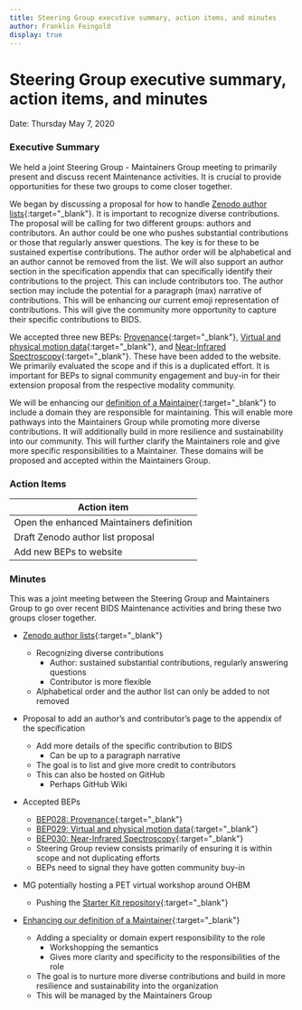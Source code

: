 ```yaml
---
title: Steering Group executive summary, action items, and minutes
author: Franklin Feingold
display: true
---
```


# Steering Group executive summary, action items, and minutes

Date: Thursday May 7, 2020

<!--more-->

### Executive Summary

We held a joint Steering Group - Maintainers Group meeting to primarily present and discuss recent Maintenance activities. It is crucial to provide opportunities for these two groups to come closer together.

We began by discussing a proposal for how to handle [Zenodo author lists](https://github.com/bids-standard/bids-specification/issues/66){:target="_blank"}. It is important to recognize diverse contributions. The proposal will be calling for two different groups: authors and contributors. An author could be one who pushes substantial contributions or those that regularly answer questions. The key is for these to be sustained expertise contributions. The author order will be alphabetical and an author cannot be removed from the list. We will also support an author section in the specification appendix that can specifically identify their contributions to the project. This can include contributors too. The author section may include the potential for a paragraph (max) narrative of contributions. This will be enhancing our current emoji representation of contributions. This will give the community more opportunity to capture their specific contributions to BIDS.

We accepted three new BEPs: [Provenance](https://bids.neuroimaging.io/bep028){:target="_blank"}, [Virtual and physical motion data](https://bids.neuroimaging.io/bep029){:target="_blank"}, and [Near-Infrared Spectroscopy](https://bids.neuroimaging.io/bep030){:target="_blank"}. These have been added to the website. We primarily evaluated the scope and if this is a duplicated effort. It is important for BEPs to signal community engagement and buy-in for their extension proposal from the respective modality community.

We will be enhancing our [definition of a Maintainer](https://github.com/bids-standard/bids-specification/pull/467){:target="_blank"} to include a domain they are responsible for maintaining. This will enable more pathways into the Maintainers Group while promoting more diverse contributions. It will additionally build in more resilience and sustainability into our community. This will further clarify the Maintainers role and give more specific responsibilities to a Maintainer. These domains will be proposed and accepted within the Maintainers Group.

### Action Items

| Action item |
| ------------------------ |
| Open the enhanced Maintainers definition |
| Draft Zenodo author list proposal |
| Add new BEPs to website |

### Minutes

This was a joint meeting between the Steering Group and Maintainers Group to go over recent BIDS Maintenance activities and bring these two groups closer together.
- [Zenodo author lists](https://github.com/bids-standard/bids-specification/issues/66){:target="_blank"}
  - Recognizing diverse contributions
    - Author: sustained substantial contributions, regularly answering questions
    - Contributor is more flexible
  - Alphabetical order and the author list can only be added to not removed
- Proposal to add an author’s and contributor’s page to the appendix of the specification
  - Add more details of the specific contribution to BIDS
    - Can be up to a paragraph narrative
  - The goal is to list and give more credit to contributors
  - This can also be hosted on GitHub
    - Perhaps GitHub Wiki

- Accepted BEPs
  - [BEP028: Provenance](https://bids.neuroimaging.io/bep028){:target="_blank"}
  - [BEP029: Virtual and physical motion data](https://bids.neuroimaging.io/bep029){:target="_blank"}
  - [BEP030: Near-Infrared Spectroscopy](https://bids.neuroimaging.io/bep030){:target="_blank"}
  - Steering Group review consists primarily of ensuring it is within scope and not duplicating efforts
  - BEPs need to signal they have gotten community buy-in

- MG potentially hosting a PET virtual workshop around OHBM
  - Pushing the [Starter Kit repository](https://github.com/bids-standard/bids-starter-kit){:target="_blank"}

- [Enhancing our definition of a Maintainer](https://github.com/bids-standard/bids-specification/pull/467){:target="_blank"}
  - Adding a speciality or domain expert responsibility to the role
    - Workshopping the semantics
    - Gives more clarity and specificity to the responsibilities of the role
  - The goal is to nurture more diverse contributions and build in more resilience and sustainability into the organization
  - This will be managed by the Maintainers Group
